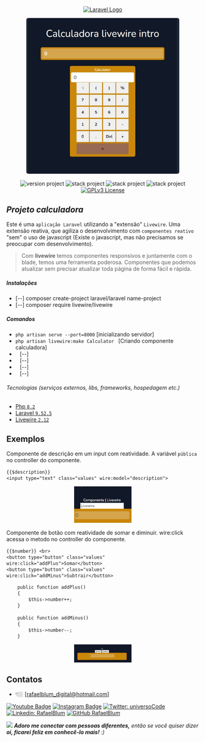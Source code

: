 <p align="center"><a href="https://laravel.com" target="_blank"><img src="https://raw.githubusercontent.com/laravel/art/master/logo-lockup/5%20SVG/2%20CMYK/1%20Full%20Color/laravel-logolockup-cmyk-red.svg" width="400" alt="Laravel Logo"></a></p>

<p align="center">
	<a href="#"  target="_blank" title="calculadora com livewire">
		<img src="calculator-img.jpg" alt="calculadora com livewire" style="border-radius: 5px;" width="400">
	</a>
</p>

<p align="center">
	<img src="https://img.shields.io/badge/version project-1.0-brightgreen" alt="version project">
    <img src="https://img.shields.io/badge/Php-8.2-informational&color=brightgreen" alt="stack project">
    <img src="https://img.shields.io/static/v1?label=Laravel&message=9.52.5&color=brightgreen?style=for-the-badge" alt="stack project">
    <img src="https://img.shields.io/static/v1?label=Livewire&message=2.12&color=brightgreen?style=for-the-badge" alt="stack project">
	<a href="https://opensource.org/licenses/GPL-3.0">
		<img src="https://img.shields.io/badge/license-MIT-blue.svg" alt="GPLv3 License">
	</a>
</p>

## _Projeto calculadora_

Este é uma `aplicação Laravel` utilizando a "extensão" `Livewire`. Uma extensão reativa, que agiliza o desenvolvimento
com `componentes reativo` "sem" o uso de javascript (Existe o javascript, mas não precisamos se preocupar com  desenvolvimento).

> Com **livewire** temos componentes responsivos e juntamente com o blade, temos uma ferramenta poderosa. Componentes que podemos atualizar sem
>precisar atualizar toda página de forma fácil e rápida.

##### Instalações
- [--] composer create-project laravel/laravel name-project
- [--] composer require livewire/livewire

##### Comandos
- `php artisan serve --port=8000` [inicializando servidor] 
- `php artisan livewire:make Calculator ` [Criando componente calculadora] 
- ` ` [--] 
- ` ` [--] 
- ` ` [--] 
- ` ` [--] 



######  Tecnologias (serviços externos, libs, frameworks, hospedagem etc.)

- <a href="#" target="_blank">Php `8.2`</a>
- <a href="#" target="_blank">Laravel `9.52.5`</a>
- <a href="#" target="_blank">Livewire `2.12`</a>


## Exemplos
Componente de descrição em um input com reatividade. A variável `pública` no controller do componente.
~~~~~~exemplo
{{$description}}
<input type="text" class="values" wire:model="description">
~~~~~~

<p align="center">
	<a href="#" title="input-com-reatividade">
		<img src="git-component.gif" alt="calculadora com livewire" width="150">
	</a>
</p>

Componente de botão com reatividade de somar e diminuir. wire:click acessa o metodo no controller do componente.
~~~~~~button
{{$number}} <br>
<button type="button" class="values" wire:click="addPlus">Somar</button>
<button type="button" class="values" wire:click="addMinus">Subtrair</button>
~~~~~~

~~~~~~metodos
    public function addPlus()
    {
        $this->number++;
    }
    
    public function addMinus()
    {
        $this->number--;
    }
~~~~~~

<p align="center">
	<a href="#" title="input-com-reatividade">
		<img src="git-component-button.gif" alt="calculadora com livewire" width="150">
	</a>
</p>

## Contatos

- 👇🏼 [rafaelblum_digital@hotmail.com]

[![Youtube Badge](https://img.shields.io/badge/-Youtube-FF0000?style=flat-square&labelColor=FF0000&logo=youtube&logoColor=white&link=https://www.youtube.com/channel/UCMvtn8HZ12Ud-sdkY5KzTog)](https://www.youtube.com/channel/UCMvtn8HZ12Ud-sdkY5KzTog)
[![Instagram Badge](https://img.shields.io/badge/-rafablum_-violet?style=flat-square&logo=Instagram&logoColor=white&link=https://www.instagram.com/rafablum_/)](https://www.instagram.com/rafablum_/)
[![Twitter: universoCode](https://img.shields.io/twitter/follow/universoCode?style=social)](https://twitter.com/universoCode)
[![Linkedin: RafaelBlum](https://img.shields.io/badge/-RafaelBlum-blue?style=flat-square&logo=Linkedin&logoColor=white&link=https://www.linkedin.com/in/rafael-blum-378656285/)](https://www.linkedin.com/in/rafael-blum-378656285/)
[![GitHub RafaelBlum](https://img.shields.io/github/followers/RafaelBlum?label=follow&style=social)](https://github.com/RafaelBlum)


<img src="https://media.giphy.com/media/LnQjpWaON8nhr21vNW/giphy.gif" width="60"> 
    <em><b>Adoro me conectar com pessoas diferentes,</b> então se você quiser dizer <b>oi, ficarei feliz em conhecê-lo mais!</b> :)</em>

